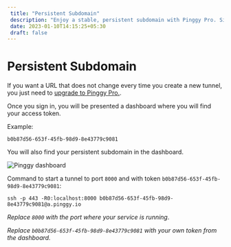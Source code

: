 ```yaml
---
 title: "Persistent Subdomain" 
 description: "Enjoy a stable, persistent subdomain with Pinggy Pro. Simplify URL management for seamless and secure access. Upgrade now for a hassle-free experience."
 date: 2023-01-10T14:15:25+05:30 
 draft: false 
---
```


# Persistent Subdomain

If you want a URL that does not change every time you create a new tunnel, you just need to <a target="_blank" href="https://pinggy.io/#prices">upgrade to Pinggy Pro.</a>.

Once you sign in, you will be presented a dashboard where you will find your access token.

Example:

```
b0b87d56-653f-45fb-98d9-8e43779c9081
```

You will also find your persistent subdomain in the dashboard.

![Pinggy dashboard](/doc_img/pinggy_dashboard.jpg)

Command to start a tunnel to port `8000` and with token `b0b87d56-653f-45fb-98d9-8e43779c9081`:
<br>

```
ssh -p 443 -R0:localhost:8000 b0b87d56-653f-45fb-98d9-8e43779c9081@a.pinggy.io
```

_Replace `8000` with the port where your service is running_.

_Replace `b0b87d56-653f-45fb-98d9-8e43779c9081` with your own token from the dashboard._
